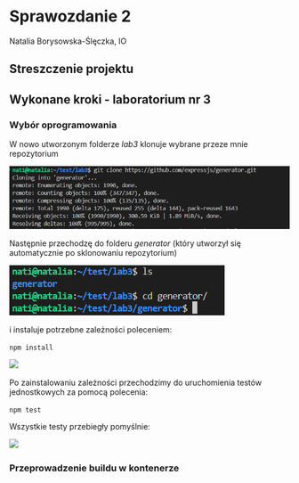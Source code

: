# Sprawozdanie 2
Natalia Borysowska-Ślęczka, IO

## Streszczenie projektu


## Wykonane kroki - laboratorium nr 3

### Wybór oprogramowania


W nowo utworzonym folderze *lab3* klonuje wybrane przeze mnie repozytorium

![](./ss_lab3/lab3_1.png)

Następnie przechodzę do folderu *generator* (który utworzył się automatycznie po sklonowaniu repozytorium)

![](./ss_lab3/lab3_2.png)

i instaluje potrzebne zależności poleceniem:

```npm install```

![](./ss_lab3/lab3_3.png)


Po zainstalowaniu zależności przechodzimy do uruchomienia testów jednostkowych za pomocą polecenia:

```npm test```

Wszystkie testy przebiegły pomyślnie:

![](./ss_lab3/lab3_4.png)


### Przeprowadzenie buildu w kontenerze